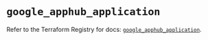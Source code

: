 # `google_apphub_application`

Refer to the Terraform Registry for docs: [`google_apphub_application`](https://registry.terraform.io/providers/hashicorp/google/6.23.0/docs/resources/apphub_application).
